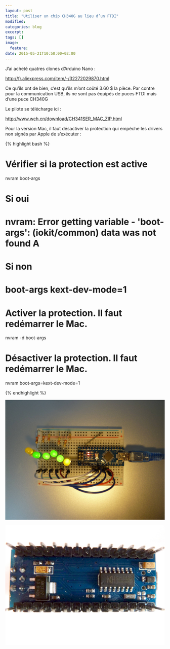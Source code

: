 ```yaml
---
layout: post
title: "Utiliser un chip CH340G au lieu d’un FTDI"
modified:
categories: blog
excerpt:
tags: []
image:
  feature:
date: 2015-05-21T10:50:00+02:00
---
```




J’ai acheté quatres clones d’Arduino Nano :

<http://fr.aliexpress.com/item/-/32272029870.html>

Ce qu’ils ont de bien, c’est qu’ils m’ont coûté 3.60 $ la pièce. Par contre pour la communication USB, ils ne sont pas équipés de puces FTDI mais d’une puce CH340G

Le pilote se télécharge ici :

<http://www.wch.cn/download/CH341SER_MAC_ZIP.html>

Pour la version Mac, il faut désactiver la protection qui empêche les drivers non signés par Apple de s’exécuter :


{% highlight bash %}

# Vérifier si la protection est active
nvram boot-args
# Si oui
# nvram: Error getting variable - 'boot-args': (iokit/common) data was not found A
# Si non
# boot-args	kext-dev-mode=1

# Activer la protection. Il faut redémarrer le Mac.
nvram -d boot-args

# Désactiver la protection. Il faut redémarrer le Mac.
nvram boot-args=kext-dev-mode=1

{% endhighlight %}


![](/images/2015-05-21-ch340_driver/CH430G_001.jpg)

![](/images/2015-05-21-ch340_driver/CH430G_002.jpg)

